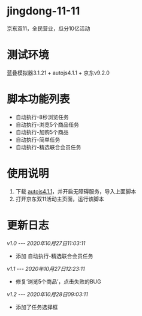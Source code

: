 
# jingdong-11-11
京东双11，全民营业，瓜分10亿活动

# 测试环境
蓝叠模拟器3.1.21 + autojs4.1.1 + 京东v9.2.0

# 脚本功能列表
 - 自动执行-8秒浏览任务
 - 自动执行-浏览5个商品任务
 - 自动执行-加购5个商品
 - 自动执行-简单任务
 - 自动执行-精选联合会员任务

# 使用说明
 1. 下载 [autojs4.1.1](https://share.weiyun.com/owu3tBNr)，并开启无障碍服务，导入上面脚本
 2. 打开京东双11活动主页面，运行该脚本
 
# 更新日志
*v1.0 --- 2020年10月27日11:03:11*
 - 添加 自动执行-精选联合会员任务
 
 *v1.1 --- 2020年10月27日12:23:11*
 - 修复‘浏览5个商品’，点击失败的BUG
 
 *v1.2 --- 2020年10月28日09:03:11*
 - 添加了任务选择框
